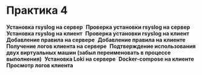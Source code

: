 <h1>Практика 4</h1>
<strong>Установка rsyslog на сервер</strong>
<img src=>
<strong>Проверка установки rsyslog на сервер</strong>
<img src=>
<strong>Установка rsyslog на клиент</strong>
<img src=>
<strong>Проверка установки rsyslog на клиент</strong>
<img src=>
<strong>Добавление правила на сервере</strong>
<img src=>
<strong>Добавление правила на клиенте</strong>
<img src=>
<strong>Получение логов клиента на сервере</strong>
<img src=>
<strong>Подтверждение использования двух виртуальных машин (забыл переименовать в процессе выполнения)</strong>
<img src=>
<strong>Установка Loki на сервере</strong>
<img src=>
<strong>Docker-compose на клиенте</strong>
<img src=>
<strong>Просмотр логов клиента</strong>
<img src=>